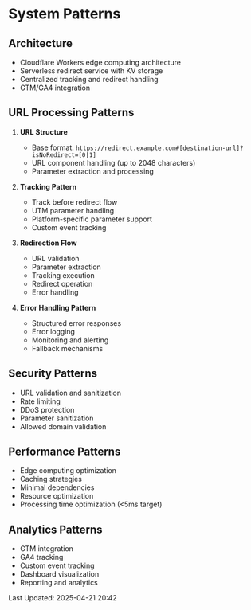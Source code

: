 # System Patterns

## Architecture
- Cloudflare Workers edge computing architecture
- Serverless redirect service with KV storage
- Centralized tracking and redirect handling
- GTM/GA4 integration

## URL Processing Patterns
1. **URL Structure**
   - Base format: `https://redirect.example.com#[destination-url]?isNoRedirect=[0|1]`
   - URL component handling (up to 2048 characters)
   - Parameter extraction and processing

2. **Tracking Pattern**
   - Track before redirect flow
   - UTM parameter handling
   - Platform-specific parameter support
   - Custom event tracking

3. **Redirection Flow**
   - URL validation
   - Parameter extraction
   - Tracking execution
   - Redirect operation
   - Error handling

4. **Error Handling Pattern**
   - Structured error responses
   - Error logging
   - Monitoring and alerting
   - Fallback mechanisms

## Security Patterns
- URL validation and sanitization
- Rate limiting
- DDoS protection
- Parameter sanitization
- Allowed domain validation

## Performance Patterns
- Edge computing optimization
- Caching strategies
- Minimal dependencies
- Resource optimization
- Processing time optimization (<5ms target)

## Analytics Patterns
- GTM integration
- GA4 tracking
- Custom event tracking
- Dashboard visualization
- Reporting and analytics

Last Updated: 2025-04-21 20:42
